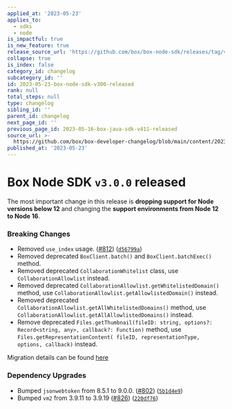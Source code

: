 ```yaml
---
applied_at: '2023-05-23'
applies_to:
  - sdks
  - node
is_impactful: true
is_new_feature: true
release_source_url: 'https://github.com/box/box-node-sdk/releases/tag/v3.0.0'
collapse: true
is_index: false
category_id: changelog
subcategory_id: ''
id: 2023-05-23-box-node-sdk-v300-released
rank: null
total_steps: null
type: changelog
sibling_id: ''
parent_id: changelog
next_page_id: ''
previous_page_id: 2023-05-16-box-java-sdk-v411-released
source_url: >-
  https://github.com/box/box-developer-changelog/blob/main/content/2023/05-23-box-node-sdk-v300-released.md
published_at: '2023-05-23'
---
```

# Box Node SDK `v3.0.0` released

The most important change in this release is **dropping support for Node versions below 12** and changing the **support environments from Node 12 to Node 16**.

### Breaking Changes

- Removed `use_index` usage. ([#812](https://github.com/box/box-node-sdk/pull/812)) ([`d56799a`](https://github.com/box/box-node-sdk/commit/d56799a61f42265d7785f99e92a449c58d125aef))
- Removed deprecated `BoxClient.batch()` and `BoxClient.batchExec()` method.
- Removed deprecated `CollaborationWhitelist` class, use `CollaborationAllowlist` instead.
- Removed deprecated `CollaborationAllowlist.getWhitelistedDomain()` method, use `CollaborationAllowlist.getAllowlistedDomain()` instead.
- Removed deprecated `CollaborationAllowlist.getAllWhitelistedDomains()` method, use `CollaborationAllowlist.getAllAllowlistedDomains()` instead.
- Remove deprecated `Files.getThumbnail(fileID: string, options?: Record<string, any>, callback?: Function)` method, use `Files.getRepresentationContent( fileID, representationType, options, callback)` instead.

Migration details can be found [here](https://github.com/box/box-node-sdk/blob/v3.0.0/docs/upgrade/2.x.x%20to%203.x.x.md)

### Dependency Upgrades

- Bumped `jsonwebtoken` from 8.5.1 to 9.0.0. ([#802](https://github.com/box/box-node-sdk/pull/802)) ([`5b1d4e9`](https://github.com/box/box-node-sdk/pull/828/commits/5b1d4e9ec557c14c1d27695733cc0bcae49061cb))
- Bumped `vm2` from 3.9.11 to 3.9.19 ([#826](https://github.com/box/box-node-sdk/pull/826)) ([`220df76`](https://github.com/box/box-node-sdk/commit/220df765080bc27c91daed51ac46620f6bc8b9ed))